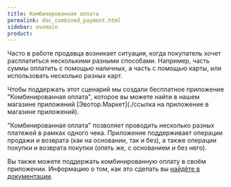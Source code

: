 ```yaml
---
title: Комбинированная оплата
permalink: doc_combined_payment.html
sidebar: evomain
product:
---
```


Часто в работе продавца возникает ситуация, когда покупатель хочет расплатиться несколькими разными способами. Например, часть суммы оплатить с помощью наличных, а часть с помощью карты, или использовать несколько разных карт.

Чтобы поддержать этот сценарий мы создали бесплатное приложение "Комбинированная оплата", которое вы можете найти в нашем магазине приложений [Эвотор.Маркет](./ссылка на приложение в магазине приложений).

"Комбинированная оплата" позволяет проводить несколько разных платежей в рамках одного чека. Приложение поддерживает операции продажи и возврата (как на основании, так и без), а также операции покупки и возврата покупки (опять же, с основанием и без него).

<!-- В упрощённом виде, схема комбинированной оплаты выглядит следующим образом:

{% include image.html file="ТУТ ДОЛЖЕН БЫТЬ ФАЙЛ СО УПРОЩЁННОЙ СХЕМОЙ КОМБИНИРОВАННОЙ ОПЛАТЫ. ЕСЛИ ПРИМЕНИМО, КОНЕЧНО." max-width="" border="" url="" caption="" alt="" %} -->

Вы также можете поддержать комбинированную оплату в своём приложении. Информацию о том, как это сделать вы [найдёте в документации](./doc_java_combined_payment.html).
